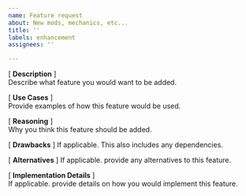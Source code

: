```yaml
---
name: Feature request
about: New mods, mechanics, etc...
title: ''
labels: enhancement
assignees: ''

---
```


[ **Description** ]  
Describe what feature you would want to be added.

[ **Use Cases** ]  
Provide examples of how this feature would be used. 

[ **Reasoning** ]  
Why you think this feature should be added.

[ **Drawbacks** ]
If applicable. This also includes any dependencies.

[ **Alternatives** ]
If applicable. provide any alternatives to this feature.

[ **Implementation Details** ]  
If applicable. provide details on how you would implement this feature.
